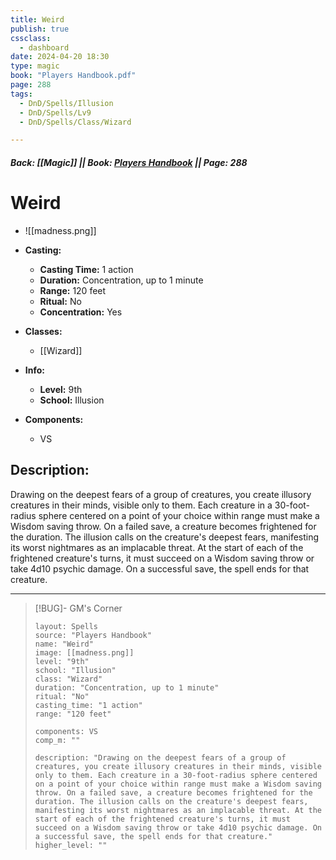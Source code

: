 ```yaml
---
title: Weird
publish: true
cssclass:
  - dashboard
date: 2024-04-20 18:30
type: magic
book: "Players Handbook.pdf"
page: 288
tags:
  - DnD/Spells/Illusion
  - DnD/Spells/Lv9
  - DnD/Spells/Class/Wizard

---
```


##### Back: [[Magic]] || Book: [Players Handbook](https://drive.google.com/drive/folders/1O5bhpYizcIT5xxAoLOuzCRht_PVS7VSG?usp=sharing) || Page: 288

# Weird
- ![[madness.png]]
- **Casting:**
    - **Casting Time:** 1 action
    - **Duration:** Concentration, up to 1 minute
    - **Range:** 120 feet
    - **Ritual:** No
    - **Concentration:** Yes
- **Classes:**
    - [[Wizard]]

- **Info:**
    - **Level:** 9th
    - **School:** Illusion
- **Components:**
    - VS


## Description:
Drawing on the deepest fears of a group of creatures, you create illusory creatures in their minds, visible only to them. Each creature in a 30-foot-radius sphere centered on a point of your choice within range must make a Wisdom saving throw. On a failed save, a creature becomes frightened for the duration. The illusion calls on the creature's deepest fears, manifesting its worst nightmares as an implacable threat. At the start of each of the frightened creature's turns, it must succeed on a Wisdom saving throw or take 4d10 psychic damage. On a successful save, the spell ends for that creature.



---

> [!BUG]- GM's Corner
>
> ```statblock
> layout: Spells
> source: "Players Handbook"
> name: "Weird"
> image: [[madness.png]]
> level: "9th"
> school: "Illusion"
> class: "Wizard"
> duration: "Concentration, up to 1 minute"
> ritual: "No"
> casting_time: "1 action"
> range: "120 feet"
>
> components: VS
> comp_m: ""
>
> description: "Drawing on the deepest fears of a group of creatures, you create illusory creatures in their minds, visible only to them. Each creature in a 30-foot-radius sphere centered on a point of your choice within range must make a Wisdom saving throw. On a failed save, a creature becomes frightened for the duration. The illusion calls on the creature's deepest fears, manifesting its worst nightmares as an implacable threat. At the start of each of the frightened creature's turns, it must succeed on a Wisdom saving throw or take 4d10 psychic damage. On a successful save, the spell ends for that creature."
> higher_level: ""
> ```

